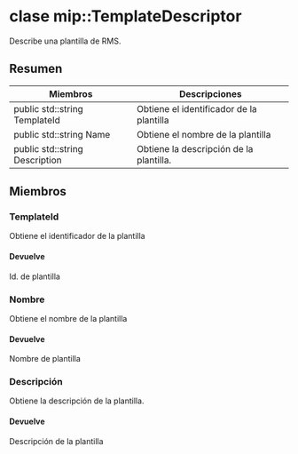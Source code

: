 # <a name="class-miptemplatedescriptor"></a>clase mip::TemplateDescriptor 
Describe una plantilla de RMS.
## <a name="summary"></a>Resumen
 Miembros                        | Descripciones                                
--------------------------------|---------------------------------------------
public std::string TemplateId | Obtiene el identificador de la plantilla
public std::string Name | Obtiene el nombre de la plantilla
public std::string Description | Obtiene la descripción de la plantilla.
## <a name="members"></a>Miembros
### <a name="templateid"></a>TemplateId
Obtiene el identificador de la plantilla
#### <a name="returns"></a>Devuelve
Id. de plantilla
### <a name="name"></a>Nombre
Obtiene el nombre de la plantilla
#### <a name="returns"></a>Devuelve
Nombre de plantilla
### <a name="description"></a>Descripción
Obtiene la descripción de la plantilla.
#### <a name="returns"></a>Devuelve
Descripción de la plantilla